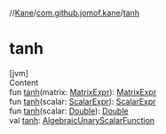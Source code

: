 //[Kane](../index.md)/[com.github.jomof.kane](index.md)/[tanh](tanh.md)



# tanh  
[jvm]  
Content  
fun [tanh](tanh.md)(matrix: [MatrixExpr](-matrix-expr/index.md)): [MatrixExpr](-matrix-expr/index.md)  
fun [tanh](tanh.md)(scalar: [ScalarExpr](-scalar-expr/index.md)): [ScalarExpr](-scalar-expr/index.md)  
fun [tanh](tanh.md)(scalar: [Double](https://kotlinlang.org/api/latest/jvm/stdlib/kotlin/-double/index.html)): [Double](https://kotlinlang.org/api/latest/jvm/stdlib/kotlin/-double/index.html)  
val [tanh](tanh.md): [AlgebraicUnaryScalarFunction](../com.github.jomof.kane.impl.functions/-algebraic-unary-scalar-function/index.md)  



